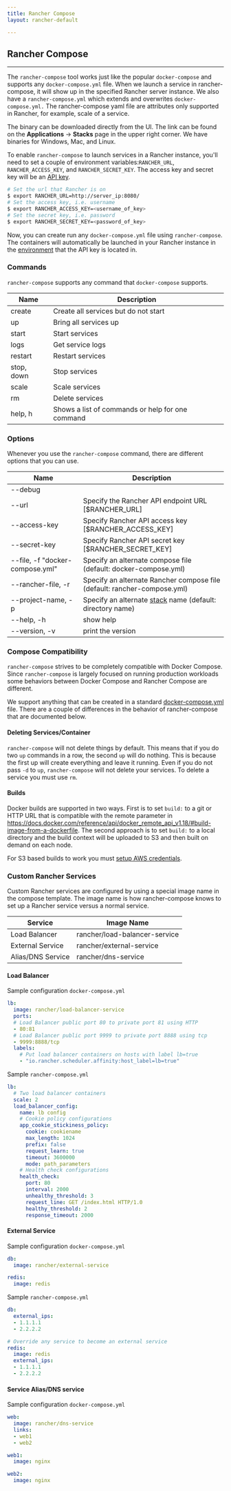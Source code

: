 ```yaml
---
title: Rancher Compose
layout: rancher-default

---
```


## Rancher Compose
---

The `rancher-compose` tool works just like the popular `docker-compose` and supports any `docker-compose.yml` file. When we launch a service in rancher-compose, it will show up in the specified Rancher server instance. We also have a `rancher-compose.yml` which extends and overwrites `docker-compose.yml.` The rancher-compose yaml file are attributes only supported in Rancher, for example, scale of a service.

The binary can be downloaded directly from the UI. The link can be found on the **Applications** -> **Stacks** page in the upper right corner. We have binaries for Windows, Mac, and Linux.

To enable `rancher-compose` to launch services in a Rancher instance, you'll need to set a couple of environment variables:`RANCHER_URL`, `RANCHER_ACCESS_KEY`, and `RANCHER_SECRET_KEY`. The access key and secret key will be an [API key]({{site.baseurl}}/rancher/configuration/api-keys/). 

```bash
# Set the url that Rancher is on
$ export RANCHER_URL=http://server_ip:8080/
# Set the access key, i.e. username
$ export RANCHER_ACCESS_KEY=<username_of_key>
# Set the secret key, i.e. password
$ export RANCHER_SECRET_KEY=<password_of_key>
```

Now, you can create run any `docker-compose.yml` file using `rancher-compose`. The containers will automatically be launched in your Rancher instance in the [environment]({{site.baseurl}}/rancher/configuration/environments/) that the API key is located in.

### Commands

`rancher-compose` supports any command that `docker-compose` supports.

Name | Description
----|-----
create	| Create all services but do not start
up		| Bring all services up
start	| Start services
logs	| 	Get service logs
restart	| Restart services
stop, down |	Stop services
scale	| Scale services
rm		| Delete services
help, h	| Shows a list of commands or help for one command


### Options

Whenever you use the `rancher-compose` command, there are different options that you can use. 

Name | Description
--- | ---
--debug	|		
--url 			|	Specify the Rancher API endpoint URL [$RANCHER_URL]
--access-key 	|		Specify Rancher API access key [$RANCHER_ACCESS_KEY]
--secret-key 	|		Specify Rancher API secret key [$RANCHER_SECRET_KEY]
--file, -f "docker-compose.yml"	| Specify an alternate compose file (default: docker-compose.yml)
--rancher-file, -r 		|	Specify an alternate Rancher compose file (default: rancher-compose.yml)
--project-name, -p 		|	Specify an alternate [stack]({{site.baseurl}}/rancher/rancher-ui/applications/stacks/) name (default: directory name)
--help, -h			|	show help
--version, -v		|	print the version


### Compose Compatibility

`rancher-compose` strives to be completely compatible with Docker Compose.  Since `rancher-compose` is largely focused on running production workloads some behaviors between Docker Compose and Rancher Compose are different.

We support anything that can be created in a standard [docker-compose.yml](https://docs.docker.com/compose/yml/) file. There are a couple of differences in the behavior of rancher-compose that are documented below.

#### Deleting Services/Container

`rancher-compose` will not delete things by default.  This means that if you do two `up` commands in a row, the second `up` will do nothing.  This is because the first up will create everything and leave it running.  Even if you do not pass `-d` to `up`, `rancher-compose` will not delete your services.  To delete a service you must use `rm`.

#### Builds

Docker builds are supported in two ways.  First is to set `build:` to a git or HTTP URL that is compatible with the remote parameter in https://docs.docker.com/reference/api/docker_remote_api_v1.18/#build-image-from-a-dockerfile.  The second approach is to set `build:` to a local directory and the build context will be uploaded to S3 and then built on demand on each node.

For S3 based builds to work you must [setup AWS credentials](https://github.com/aws/aws-sdk-go/#configuring-credentials).

### Custom Rancher Services

Custom Rancher services are configured by using a special image name in the compose template.  The image name is how rancher-compose knows to set up a Rancher service versus a normal service.

Service | Image Name
--------|-----------
Load Balancer | rancher/load-balancer-service
External Service | rancher/external-service
Alias/DNS Service | rancher/dns-service


#### Load Balancer

Sample configuration `docker-compose.yml`


```yaml
lb:
  image: rancher/load-balancer-service
  ports:
  # Load Balancer public port 80 to private port 81 using HTTP
  - 80:81
  # Load Balancer public port 9999 to private port 8888 using tcp
  - 9999:8888/tcp
  labels:
    # Put load balancer containers on hosts with label lb=true
    - "io.rancher.scheduler.affinity:host_label=lb=true"
```

Sample `rancher-compose.yml`

```yaml
lb:
  # Two load balancer containers
  scale: 2
  load_balancer_config:
    name: lb config
    # Cookie policy configurations
    app_cookie_stickiness_policy: 
      cookie: cookiename
      max_length: 1024
      prefix: false
      request_learn: true
      timeout: 3600000
      mode: path_parameters
    # Health check configurations
    health_check:
      port: 80
      interval: 2000
      unhealthy_threshold: 3
      request_line: GET /index.html HTTP/1.0
      healthy_threshold: 2
      response_timeout: 2000
```

#### External Service

Sample configuration `docker-compose.yml`

```yaml
db:
  image: rancher/external-service

redis:
  image: redis
```

Sample `rancher-compose.yml`

```yaml
db:
  external_ips:
  - 1.1.1.1
  - 2.2.2.2

# Override any service to become an external service
redis:
  image: redis
  external_ips:
  - 1.1.1.1
  - 2.2.2.2
```

#### Service Alias/DNS service

Sample configuration `docker-compose.yml`

```yaml
web:
  image: rancher/dns-service
  links:
  - web1
  - web2

web1:
  image: nginx

web2:
  image: nginx
```

